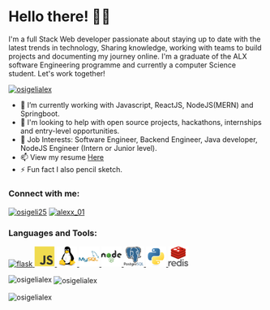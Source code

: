 <h1>Hello there! 👋🏾</h1>
<p>I'm a full Stack Web developer passionate about staying up to date with the latest trends in technology, Sharing knowledge, working with teams to build projects and documenting my journey online. I'm a graduate of the ALX software Engineering programme and currently a computer Science student. Let's work together!</p>

<p align="left"> <a href="https://github.com/ryo-ma/github-profile-trophy"><img src="https://github-profile-trophy.vercel.app/?username=osigelialex" alt="osigelialex" /></a> </p>

- 🌱 I’m currently working with Javascript, ReactJS, NodeJS(MERN) and Springboot.
- 💬 I'm looking to help with open source projects, hackathons, internships and entry-level opportunities.
- 💼 Job Interests: Software Engineer, Backend Engineer, Java developer, NodeJS Engineer (Intern or Junior level).
- 📫 View my resume <a href="https://docs.google.com/document/d/1FeCJNDzHBdw9-sqnRS8QfwQadZobxpZbhlWGukM1OWs/edit?usp=sharing">Here</a>
- ⚡ Fun fact I also pencil sketch.

<h3 align="left">Connect with me:</h3>
<p align="left">
<a href="https://twitter.com/osigeli25" target="blank"><img align="center" src="https://raw.githubusercontent.com/rahuldkjain/github-profile-readme-generator/master/src/images/icons/Social/twitter.svg" alt="osigeli25" height="30" width="40" /></a>
<a href="https://www.leetcode.com/alexx_01" target="blank"><img align="center" src="https://raw.githubusercontent.com/rahuldkjain/github-profile-readme-generator/master/src/images/icons/Social/leet-code.svg" alt="alexx_01" height="30" width="40" /></a>
</p>

<h3 align="left">Languages and Tools:</h3>
<p align="left"> <a href="https://flask.palletsprojects.com/" target="_blank" rel="noreferrer"> <img src="https://www.vectorlogo.zone/logos/pocoo_flask/pocoo_flask-icon.svg" alt="flask" width="40" height="40"/> </a> <a href="https://developer.mozilla.org/en-US/docs/Web/JavaScript" target="_blank" rel="noreferrer"> <img src="https://raw.githubusercontent.com/devicons/devicon/master/icons/javascript/javascript-original.svg" alt="javascript" width="40" height="40"/> </a> <a href="https://www.linux.org/" target="_blank" rel="noreferrer"> <img src="https://raw.githubusercontent.com/devicons/devicon/master/icons/linux/linux-original.svg" alt="linux" width="40" height="40"/> </a> <a href="https://www.mysql.com/" target="_blank" rel="noreferrer"> <img src="https://raw.githubusercontent.com/devicons/devicon/master/icons/mysql/mysql-original-wordmark.svg" alt="mysql" width="40" height="40"/> </a> <a href="https://nodejs.org" target="_blank" rel="noreferrer"> <img src="https://raw.githubusercontent.com/devicons/devicon/master/icons/nodejs/nodejs-original-wordmark.svg" alt="nodejs" width="40" height="40"/> </a> <a href="https://www.postgresql.org" target="_blank" rel="noreferrer"> <img src="https://raw.githubusercontent.com/devicons/devicon/master/icons/postgresql/postgresql-original-wordmark.svg" alt="postgresql" width="40" height="40"/> </a> <a href="https://www.python.org" target="_blank" rel="noreferrer"> <img src="https://raw.githubusercontent.com/devicons/devicon/master/icons/python/python-original.svg" alt="python" width="40" height="40"/> </a> <a href="https://redis.io" target="_blank" rel="noreferrer"> <img src="https://raw.githubusercontent.com/devicons/devicon/master/icons/redis/redis-original-wordmark.svg" alt="redis" width="40" height="40"/> </a> </p>

<p><img align="left" src="https://github-readme-stats.vercel.app/api/top-langs?username=osigelialex&show_icons=true&locale=en&layout=compact" alt="osigelialex" /></p>

<p>&nbsp;<img align="center" src="https://github-readme-stats.vercel.app/api?username=osigelialex&show_icons=true&locale=en" alt="osigelialex" /></p>

<p><img align="center" src="https://github-readme-streak-stats.herokuapp.com/?user=osigelialex&" alt="osigelialex" /></p>
